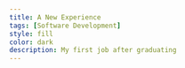 ```yaml
---
title: A New Experience
tags: [Software Development]
style: fill
color: dark
description: My first job after graduating
---
```

